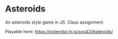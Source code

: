 # Asteroids
An asteroids style game in JS. Class assignment

Playable here: https://notendur.hi.is/sos42/Asteroids/

